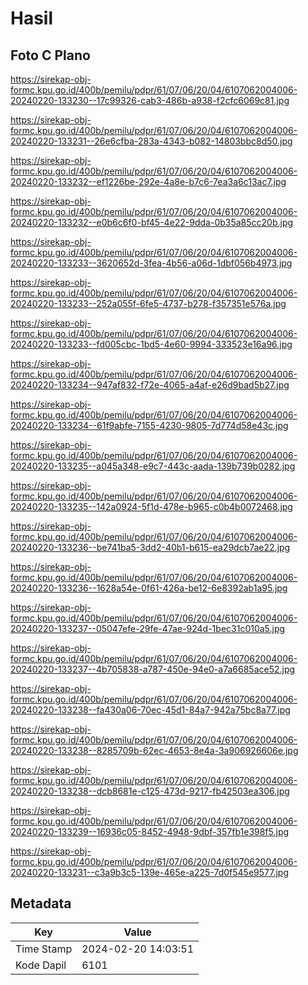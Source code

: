 # Hasil

## Foto C Plano

https://sirekap-obj-formc.kpu.go.id/400b/pemilu/pdpr/61/07/06/20/04/6107062004006-20240220-133230--17c99326-cab3-486b-a938-f2cfc6069c81.jpg

https://sirekap-obj-formc.kpu.go.id/400b/pemilu/pdpr/61/07/06/20/04/6107062004006-20240220-133231--26e6cfba-283a-4343-b082-14803bbc8d50.jpg

https://sirekap-obj-formc.kpu.go.id/400b/pemilu/pdpr/61/07/06/20/04/6107062004006-20240220-133232--ef1226be-292e-4a8e-b7c6-7ea3a6c13ac7.jpg

https://sirekap-obj-formc.kpu.go.id/400b/pemilu/pdpr/61/07/06/20/04/6107062004006-20240220-133232--e0b6c6f0-bf45-4e22-9dda-0b35a85cc20b.jpg

https://sirekap-obj-formc.kpu.go.id/400b/pemilu/pdpr/61/07/06/20/04/6107062004006-20240220-133233--3620652d-3fea-4b56-a06d-1dbf056b4973.jpg

https://sirekap-obj-formc.kpu.go.id/400b/pemilu/pdpr/61/07/06/20/04/6107062004006-20240220-133233--252a055f-6fe5-4737-b278-f357351e576a.jpg

https://sirekap-obj-formc.kpu.go.id/400b/pemilu/pdpr/61/07/06/20/04/6107062004006-20240220-133233--fd005cbc-1bd5-4e60-9994-333523e16a96.jpg

https://sirekap-obj-formc.kpu.go.id/400b/pemilu/pdpr/61/07/06/20/04/6107062004006-20240220-133234--947af832-f72e-4065-a4af-e26d9bad5b27.jpg

https://sirekap-obj-formc.kpu.go.id/400b/pemilu/pdpr/61/07/06/20/04/6107062004006-20240220-133234--61f9abfe-7155-4230-9805-7d774d58e43c.jpg

https://sirekap-obj-formc.kpu.go.id/400b/pemilu/pdpr/61/07/06/20/04/6107062004006-20240220-133235--a045a348-e9c7-443c-aada-139b739b0282.jpg

https://sirekap-obj-formc.kpu.go.id/400b/pemilu/pdpr/61/07/06/20/04/6107062004006-20240220-133235--142a0924-5f1d-478e-b965-c0b4b0072468.jpg

https://sirekap-obj-formc.kpu.go.id/400b/pemilu/pdpr/61/07/06/20/04/6107062004006-20240220-133236--be741ba5-3dd2-40b1-b615-ea29dcb7ae22.jpg

https://sirekap-obj-formc.kpu.go.id/400b/pemilu/pdpr/61/07/06/20/04/6107062004006-20240220-133236--1628a54e-0f61-426a-be12-6e8392ab1a95.jpg

https://sirekap-obj-formc.kpu.go.id/400b/pemilu/pdpr/61/07/06/20/04/6107062004006-20240220-133237--05047efe-29fe-47ae-924d-1bec31c010a5.jpg

https://sirekap-obj-formc.kpu.go.id/400b/pemilu/pdpr/61/07/06/20/04/6107062004006-20240220-133237--4b705838-a787-450e-94e0-a7a6685ace52.jpg

https://sirekap-obj-formc.kpu.go.id/400b/pemilu/pdpr/61/07/06/20/04/6107062004006-20240220-133238--fa430a06-70ec-45d1-84a7-942a75bc8a77.jpg

https://sirekap-obj-formc.kpu.go.id/400b/pemilu/pdpr/61/07/06/20/04/6107062004006-20240220-133238--8285709b-62ec-4653-8e4a-3a906926606e.jpg

https://sirekap-obj-formc.kpu.go.id/400b/pemilu/pdpr/61/07/06/20/04/6107062004006-20240220-133238--dcb8681e-c125-473d-9217-fb42503ea306.jpg

https://sirekap-obj-formc.kpu.go.id/400b/pemilu/pdpr/61/07/06/20/04/6107062004006-20240220-133239--16936c05-8452-4948-9dbf-357fb1e398f5.jpg

https://sirekap-obj-formc.kpu.go.id/400b/pemilu/pdpr/61/07/06/20/04/6107062004006-20240220-133231--c3a9b3c5-139e-465e-a225-7d0f545e9577.jpg


## Metadata

| Key        | Value               |
| ---------- | ------------------- |
| Time Stamp | 2024-02-20 14:03:51 |
| Kode Dapil | 6101                |



